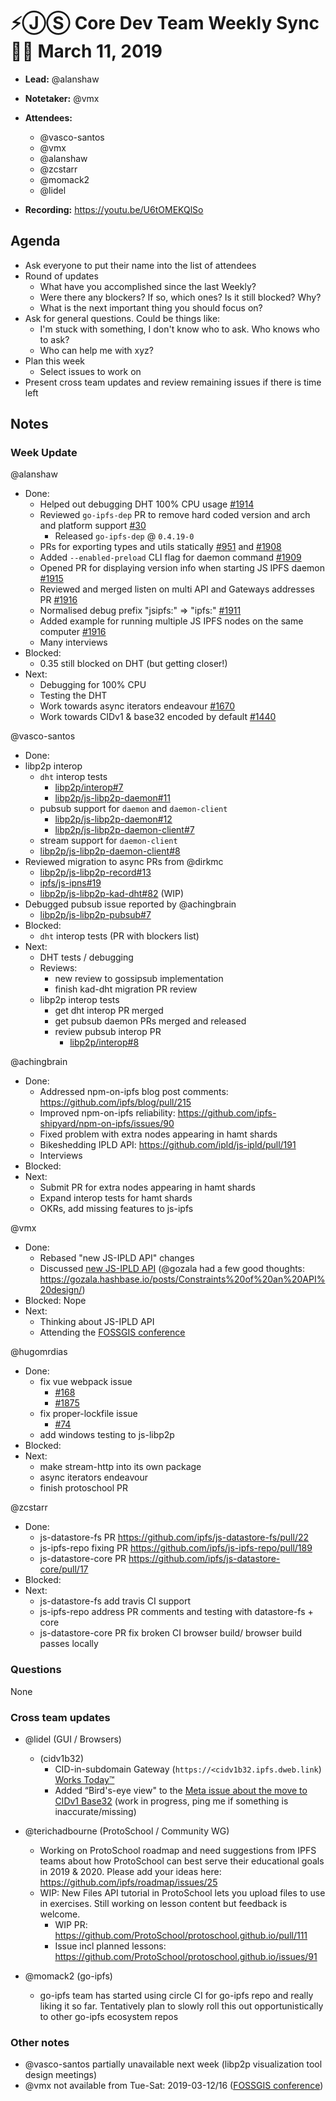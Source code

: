 # ⚡️ⒿⓈ Core Dev Team Weekly Sync 🙌🏽 March 11, 2019

- **Lead:** @alanshaw
- **Notetaker:** @vmx
- **Attendees:**
  - @vasco-santos
  - @vmx
  - @alanshaw
  - @zcstarr
  - @momack2
  - @lidel
  
- **Recording:** https://youtu.be/U6tOMEKQlSo

## Agenda

- Ask everyone to put their name into the list of attendees
- Round of updates
  - What have you accomplished since the last Weekly?
  - Were there any blockers? If so, which ones? Is it still blocked? Why?
  - What is the next important thing you should focus on?
- Ask for general questions. Could be things like:
  - I'm stuck with something, I don't know who to ask. Who knows who to ask?
  - Who can help me with xyz?
- Plan this week
  - Select issues to work on
- Present cross team updates and review remaining issues if there is time left

## Notes

### Week Update

@alanshaw
- Done:
   - Helped out debugging DHT 100% CPU usage [#1914](https://github.com/ipfs/js-ipfs/pull/1914)
   - Reviewed `go-ipfs-dep` PR to remove hard coded version and arch and platform support [#30](https://github.com/ipfs/npm-go-ipfs-dep/pull/30)
       - Released `go-ipfs-dep` @ `0.4.19-0`
   - PRs for exporting types and utils statically [#951](https://github.com/ipfs/js-ipfs-http-client/pull/951) and [#1908](https://github.com/ipfs/js-ipfs/pull/1908)
   - Added `--enabled-preload` CLI flag for daemon command [#1909](https://github.com/ipfs/js-ipfs/pull/1909)
   - Opened PR for displaying version info when starting JS IPFS daemon [#1915](https://github.com/ipfs/js-ipfs/pull/1915)
   - Reviewed and merged listen on multi API and Gateways addresses PR [#1916](https://github.com/ipfs/js-ipfs/pull/1916)
   - Normalised debug prefix "jsipfs:" => "ipfs:" [#1911](https://github.com/ipfs/js-ipfs/pull/1911)
   - Added example for running multiple JS IPFS nodes on the same computer [#1916](https://github.com/ipfs/js-ipfs/pull/1916)
   - Many interviews
- Blocked:
    - 0.35 still blocked on DHT (but getting closer!)
- Next:
    - Debugging for 100% CPU
    - Testing the DHT
    - Work towards async iterators endeavour [#1670](https://github.com/ipfs/js-ipfs/issues/1670)
    - Work towards CIDv1 & base32 encoded by default [#1440](https://github.com/ipfs/js-ipfs/issues/1440)

@vasco-santos

- Done:
 - libp2p interop
    - `dht` interop tests
      - [libp2p/interop#7](https://github.com/libp2p/interop/pull/7)
      - [libp2p/js-libp2p-daemon#11](https://github.com/libp2p/js-libp2p-daemon/pull/11)
    - pubsub support for `daemon` and `daemon-client`
      - [libp2p/js-libp2p-daemon#12](https://github.com/libp2p/js-libp2p-daemon/pull/12)
      - [libp2p/js-libp2p-daemon-client#7](https://github.com/libp2p/js-libp2p-daemon-client/pull/7)
    - stream support for `daemon-client`
     - [libp2p/js-libp2p-daemon-client#8](https://github.com/libp2p/js-libp2p-daemon-client/pull/8) 
 - Reviewed migration to async PRs from @dirkmc
   - [libp2p/js-libp2p-record#13](https://github.com/libp2p/js-libp2p-record/pull/13)
   - [ipfs/js-ipns#19](https://github.com/ipfs/js-ipns/pull/19)
   - [libp2p/js-libp2p-kad-dht#82](https://github.com/libp2p/js-libp2p-kad-dht/pull/82) (WIP)
  - Debugged pubsub issue reported by @achingbrain
    - [libp2p/js-libp2p-pubsub#7](https://github.com/libp2p/js-libp2p-pubsub/issues/7)
- Blocked: 
  - `dht` interop tests (PR with blockers list)
- Next:
  - DHT tests / debugging
  - Reviews:
    - new review to gossipsub implementation
    - finish kad-dht migration PR review
  - libp2p interop tests
    - get dht interop PR merged
    - get pubsub daemon PRs merged and released
    - review pubsub interop PR
      - [libp2p/interop#8](https://github.com/libp2p/interop/pull/8)

@achingbrain

- Done:
  - Addressed npm-on-ipfs blog post comments: https://github.com/ipfs/blog/pull/215
  - Improved npm-on-ipfs reliability: https://github.com/ipfs-shipyard/npm-on-ipfs/issues/90
  - Fixed problem with extra nodes appearing in hamt shards
  - Bikeshedding IPLD API: https://github.com/ipld/js-ipld/pull/191
  - Interviews
- Blocked:
- Next:
  - Submit PR for extra nodes appearing in hamt shards
  - Expand interop tests for hamt shards
  - OKRs, add missing features to js-ipfs

@vmx
 - Done:
   - Rebased "new JS-IPLD API" changes
   - Discussed [new JS-IPLD API](https://github.com/ipld/js-ipld/pull/191) (@gozala had a few good thoughts: https://gozala.hashbase.io/posts/Constraints%20of%20an%20API%20design/)
 - Blocked: Nope
 - Next:
   - Thinking about JS-IPLD API
   - Attending the [FOSSGIS conference](https://www.fossgis-konferenz.de/2019/)

@hugomrdias
 - Done:
   - fix vue webpack issue 
     - [#168](https://github.com/ProtoSchool/protoschool.github.io/pull/168)
     - [#1875](https://github.com/ipfs/js-ipfs/issues/1875)
   - fix proper-lockfile issue 
     - [#74](https://github.com/moxystudio/node-proper-lockfile/pull/74)
   - add windows testing to js-libp2p 
 - Blocked:
 - Next:
   - make stream-http into its own package
   - async iterators endeavour
   - finish protoschool PR
 
@zcstarr
 - Done:
   - js-datastore-fs PR https://github.com/ipfs/js-datastore-fs/pull/22
   - js-ipfs-repo fixing PR https://github.com/ipfs/js-ipfs-repo/pull/189
   - js-datastore-core PR https://github.com/ipfs/js-datastore-core/pull/17
 - Blocked:
 - Next:
   - js-datastore-fs add travis CI support
   - js-ipfs-repo address PR comments and testing with datastore-fs + core 
   - js-datastore-core PR fix broken CI browser build/ browser build passes locally
   
### Questions

None

### Cross team updates

- @lidel (GUI / Browsers)
  - (cidv1b32)
    - CID-in-subdomain Gateway (`https://<cidv1b32.ipfs.dweb.link`) [Works Today™](https://bafkreigh2akiscaildcqabsyg3dfr6chu3fgpregiymsck7e7aqa4s52zy.ipfs.dweb.link/)
    - Added “Bird's-eye view"  to the [Meta issue about the move to CIDv1 Base32](https://github.com/ipfs/ipfs/issues/337#issue-340637664) (work in progress, ping me if something is inaccurate/missing)

- @terichadbourne (ProtoSchool / Community WG)
  - Working on ProtoSchool roadmap and need suggestions from IPFS teams about how ProtoSchool can best serve their educational goals in 2019 & 2020. Please add your ideas here: https://github.com/ipfs/roadmap/issues/25
  - WIP: New Files API tutorial in ProtoSchool lets you upload files to use in exercises. Still working on lesson content but feedback is welcome.
    - WIP PR: https://github.com/ProtoSchool/protoschool.github.io/pull/111
    - Issue incl planned lessons: https://github.com/ProtoSchool/protoschool.github.io/issues/91
  
- @momack2 (go-ipfs)
  - go-ipfs team has started using circle CI for go-ipfs repo and really liking it so far. Tentatively plan to slowly roll this out opportunistically to other go-ipfs ecosystem repos 


### Other notes

- @vasco-santos partially unavailable next week (libp2p visualization tool design meetings)
- @vmx not available from Tue-Sat: 2019-03-12/16 ([FOSSGIS conference](https://www.fossgis-konferenz.de/2019/))

<!-- After each call, the notetaker submits a PR to ipfs/team-mgmt to store the notes on the meeting-notes folder -->
